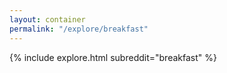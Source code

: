 ```yaml
---
layout: container
permalink: "/explore/breakfast"
---
```


<link rel="stylesheet" type="text/css" href="/static/css/explore.css">
{% include explore.html subreddit="breakfast" %}
